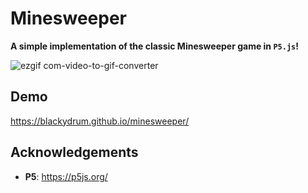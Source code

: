 # Minesweeper

**A simple implementation of the classic Minesweeper game in `P5.js`!**

![ezgif com-video-to-gif-converter](https://github.com/BlackyDrum/minesweeper/assets/111639941/e62c1be5-79fa-4d5b-9862-589904fef4bf)


## Demo
https://blackydrum.github.io/minesweeper/

## Acknowledgements
- **P5**: https://p5js.org/
